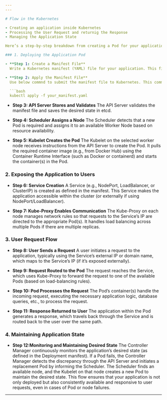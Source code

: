 ```yaml
---
---

# Flow in the Kubernetes

- Creating an application inside Kubernetes
- Processing the User Request and returnig the Response
- Managing the Application State

Here’s a step-by-step breakdown from creating a Pod for your application to handling a user request and sending back a response.

### 1. Deploying the Application Pod

- **Step 1: Create a Manifest File**
  Write a Kubernetes manifest (YAML) file for your application. This file will define resources like a Deployment (to manage your Pods) and a Service (to expose your application).

- **Step 2: Apply the Manifest File**
  Use below commnd to submit the manifest file to Kubernetes. This command interacts with the API Server.

  ```bash
  kubectl apply -f your_manifest.yaml
  ```

- **Step 3: API Server Stores and Validates**
  The API Server validates the manifest file and saves the desired state in etcd.

- **Step 4: Scheduler Assigns a Node**
  The Scheduler detects that a new Pod is required and assigns it to an available Worker Node based on resource availability.

- **Step 5: Kubelet Creates the Pod**
  The Kubelet on the selected worker node receives instructions from the API Server to create the Pod. It pulls the required container image (e.g., from Docker Hub) using the Container Runtime Interface (such as Docker or containerd) and starts the container(s) in the Pod.

### 2. Exposing the Application to Users

- **Step 6: Service Creation**
  A Service (e.g., NodePort, LoadBalancer, or ClusterIP) is created as defined in the manifest. This Service makes the application accessible within the cluster (or externally if using NodePort/LoadBalancer).

- **Step 7: Kube-Proxy Enables Communication**
  The Kube-Proxy on each node manages network rules so that requests to the Service’s IP are directed to the appropriate Pod(s). It handles load balancing across multiple Pods if there are multiple replicas.

### 3. User Request Flow

- **Step 8: User Sends a Request**
  A user initiates a request to the application, typically using the Service’s external IP or domain name, which maps to the Service’s IP (if it’s exposed externally).

- **Step 9: Request Routed to the Pod**
  The request reaches the Service, which uses Kube-Proxy to forward the request to one of the available Pods (based on load-balancing rules).

- **Step 10: Pod Processes the Request**
  The Pod’s container(s) handle the incoming request, executing the necessary application logic, database queries, etc., to process the request.

- **Step 11: Response Returned to User**
  The application within the Pod generates a response, which travels back through the Service and is routed back to the user over the same path.

### 4. Maintaining Application State

- **Step 12:Monitoring and Maintaining Desired State**
  The Controller Manager continuously monitors the application’s desired state (as defined in the Deployment manifest). If a Pod fails, the Controller Manager detects the discrepancy through the API Server and initiates a replacement Pod by informing the Scheduler. The Scheduler finds an available node, and the Kubelet on that node creates a new Pod to maintain the desired state.
  This flow ensures that your application is not only deployed but also consistently available and responsive to user requests, even in cases of Pod or node failures.

---
```

